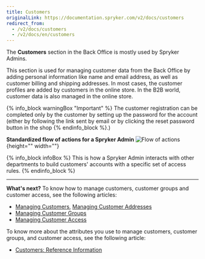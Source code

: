 ```yaml
---
title: Customers
originalLink: https://documentation.spryker.com/v2/docs/customers
redirect_from:
  - /v2/docs/customers
  - /v2/docs/en/customers
---
```


The **Customers** section in the Back Office is mostly used by Spryker Admins.

This section is used for managing customer data from the Back Office by adding personal information like name and email address, as well as customer billing and shipping addresses. In most cases, the customer profiles are added by customers in the online store. In the B2B world, customer data is also managed in the online store.

{% info_block warningBox "Important" %}
The customer registration can be completed only by the customer by setting up the password for the account (either by following the link sent by email or by clicking the reset password button in the shop
{% endinfo_block %}.)

**Standardized flow of actions for a Spryker Admin**
![Flow of actions](https://spryker.s3.eu-central-1.amazonaws.com/docs/User+Guides/Back+Office+User+Guides/Customers/customers-section.png){height="" width=""}

{% info_block infoBox %}
This is how a Spryker Admin interacts with other departments to build customers' accounts with a specific set of access rules. 
{% endinfo_block %}
***
**What's next?**
To know how to manage customers, customer groups and customer access, see the following articles:

* [Managing Customers](/docs/scos/dev/user-guides/201903.0/back-office-user-guide/customers/customers-customer-access-customer-groups/managing-customers.html), [Managing Customer Addresses](/docs/scos/dev/user-guides/201903.0/back-office-user-guide/customers/customers-customer-access-customer-groups/managing-customer-addresses.html)
* [Managing Customer Groups](/docs/scos/dev/user-guides/201903.0/back-office-user-guide/customers/customers-customer-access-customer-groups/managing-customer-groups.html)
* [Managing Customer Access](/docs/scos/dev/user-guides/201903.0/back-office-user-guide/customers/customers-customer-access-customer-groups/managing-customer-access.html)

To know more about the attributes you use to manage customers, customer groups, and customer access, see the following article:

* [Customers: Reference Information](/docs/scos/dev/user-guides/201903.0/back-office-user-guide/customers/references/customers-reference-information.html)
